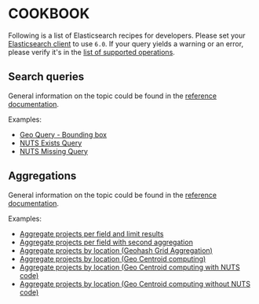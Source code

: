 # COOKBOOK

Following is a list of Elasticsearch recipes for developers. Please set your [Elasticsearch client](https://www.elastic.co/guide/en/elasticsearch/client/index.html) to use `6.0`. If your query yields a warning or an error, please verify it's in the [list of supported operations](https://docs.aws.amazon.com/elasticsearch-service/latest/developerguide/aes-supported-es-operations.html#es_version_6_0).

## Search queries

General information on the topic could be found in the [reference documentation](https://www.elastic.co/guide/en/elasticsearch/reference/6.0/query-dsl.html).

Examples:

* [Geo Query - Bounding box](./search/geo-query-bounding-box.md)
* [NUTS Exists Query](./search/nuts-exists-query.md)
* [NUTS Missing Query](./search/nuts-missing-query.md)

## Aggregations

General information on the topic could be found in the [reference documentation](https://www.elastic.co/guide/en/elasticsearch/reference/6.0/search-aggregations.html).

Examples:

* [Aggregate projects per field and limit results](./aggregation/projects-by-field-with-limit.md)
* [Aggregate projects per field with second aggregation](./aggregation/projects-by-field-with-second-aggregation-on-buckets.md)
* [Aggregate projects by location (Geohash Grid Aggregation)](./aggregation/projects-aggregation-by-location-geohash.md)
* [Aggregate projects by location (Geo Centroid computing)](./aggregation/projects-aggregation-by-country-code.md)
* [Aggregate projects by location (Geo Centroid computing with NUTS code)](./aggregation/projects-aggregation-by-country-code-nuts-exists.md)
* [Aggregate projects by location (Geo Centroid computing without NUTS code)](./aggregation/projects-aggregation-by-country-code-nuts-missing.md)
